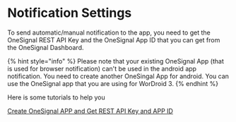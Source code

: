 # Notification Settings

To send automatic/manual notification to the app, you need to get the OneSignal REST API Key and the OneSignal App ID that you can get from the OneSignal Dashboard.

{% hint style="info" %}
Please note that your existing OneSignal App (that is used for browser notification) can't be used in the android app notification. You need to create another OneSingal App for android. You can use the OneSignal app that you are using for WorDroid 3.
{% endhint %}

Here is some tutorials to help you

[Create OneSignal APP and Get REST API Key and APP ID](https://wordroid.gitbook.io/wordroid-docs/onesignal-configuration)
